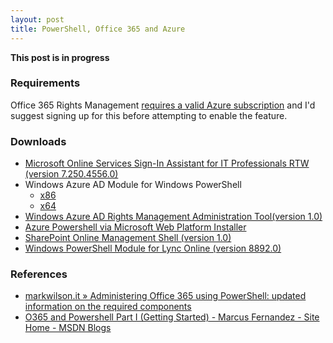 ```yaml
---
layout: post
title: PowerShell, Office 365 and Azure
---
```


**This post is in progress**



###  Requirements
Office 365 Rights Management [requires a valid Azure subscription](http://technet.microsoft.com/en-us/library/dn655136.aspx) and I'd suggest signing up for this before attempting to enable the feature.

### Downloads
* [Microsoft Online Services Sign-In Assistant for IT Professionals RTW (version 7.250.4556.0)](http://www.microsoft.com/en-us/download/details.aspx?id=41950)
* Windows Azure AD Module for Windows PowerShell
	* [x86](http://go.microsoft.com/fwlink/p/?linkid=236298)
	* [x64](http://go.microsoft.com/fwlink/p/?linkid=236297)
* [Windows Azure AD Rights Management Administration Tool(version 1.0)](http://www.microsoft.com/en-us/download/details.aspx?id=30339)
* [Azure Powershell via Microsoft Web Platform Installer](http://go.microsoft.com/fwlink/p/?linkid=320376&clcid=0x409)
* [SharePoint Online Management Shell  (version 1.0)](http://www.microsoft.com/en-us/download/details.aspx?id=35588)
* [Windows PowerShell Module for Lync Online (version 8892.0)](http://www.microsoft.com/en-us/download/details.aspx?id=39366)

### References
* [markwilson.it » Administering Office 365 using PowerShell: updated information on the required components](http://www.markwilson.co.uk/blog/2014/08/administering-office-365-using-powershell-updated-information-on-the-required-components.htm)
* [O365 and Powershell Part I (Getting Started) - Marcus Fernandez - Site Home - MSDN Blogs](http://blogs.msdn.com/b/marcus_fernandez/archive/2014/08/14/o365-and-powershell-part-i-getting-started.aspx)

